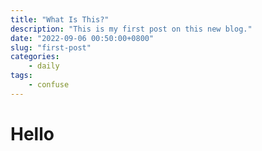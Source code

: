 ```yaml
---
title: "What Is This?"
description: "This is my first post on this new blog."
date: "2022-09-06 00:50:00+0800"
slug: "first-post"
categories:
    - daily
tags:
    - confuse
---
```


# Hello